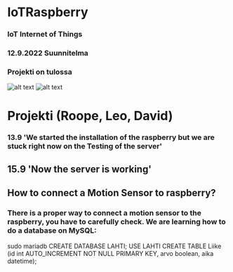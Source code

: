 # IoTRaspberry
### IoT Internet of Things
### 12.9.2022 Suunnitelma
### Projekti on tulossa
![alt text](https://user-images.githubusercontent.com/113332647/189599208-ddef9db7-ffe7-4479-b46c-4af63731b899.jpg)
![alt text](https://user-images.githubusercontent.com/113332647/189601623-9b14cc20-2b0e-4689-a565-15080d1b61d0.png) 

# Projekti (Roope, Leo, David)
### 13.9 'We started the installation of the raspberry but we are stuck right now on the Testing of the server'
## 15.9 'Now the server is working'
## How to connect a Motion Sensor to raspberry?
### There is a proper way to connect a motion sensor to the raspberry, you have to carefully check. We are learning how to do a database on MySQL:
sudo mariadb
CREATE DATABASE LAHTI;
USE LAHTI
CREATE TABLE Liike (id int AUTO_INCREMENT NOT NULL PRIMARY KEY, arvo boolean, aika datetime);
